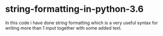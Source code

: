 # string-formatting-in-python-3.6
In this code i have done string formatting which is a very useful syntax for writing more than 1 input together with some added text.
